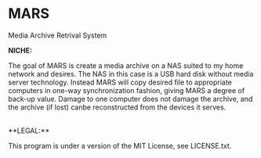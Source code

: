 # MARS
Media Archive Retrival System

**NICHE:**

The goal of MARS is create a media archive on a NAS suited to my home network and desires. The NAS in this case is a USB hard disk without media server technology. Instead MARS will copy desired file to appropriate computers in one-way synchronization fashion, giving MARS a degree of back-up value. Damage to one computer does not damage the archive, and the archive (if lost) canbe reconstructed from the devices it serves.

<br>
**LEGAL:**

This program is under a version of the MIT License, see LICENSE.txt.
